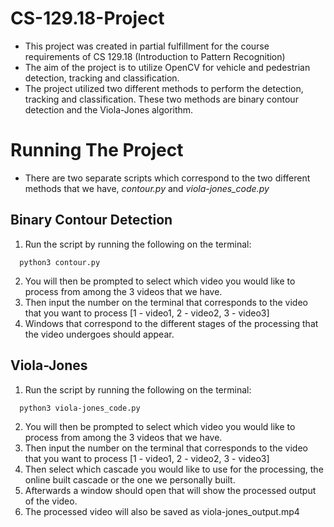 # CS-129.18-Project

- This project was created in partial fulfillment for the course requirements of CS 129.18 (Introduction to Pattern Recognition)
- The aim of the project is to utilize OpenCV for vehicle and pedestrian detection, tracking and classification.
- The project utilized two different methods to perform the detection, tracking and classification. These two methods are binary contour detection and the Viola-Jones algorithm.

# Running The Project

- There are two separate scripts which correspond to the two different methods that we have, *contour.py* and *viola-jones_code.py*

## Binary Contour Detection

1. Run the script by running the following on the terminal:

```
  python3 contour.py
```

2. You will then be prompted to select which video you would like to process from among the 3 videos that we have.
3. Then input the number on the terminal that corresponds to the video that you want to process [1 - video1, 2 - video2, 3 - video3]
4. Windows that correspond to the different stages of the processing that the video undergoes should appear.

## Viola-Jones 

1. Run the script by running the following on the terminal:

```
  python3 viola-jones_code.py
```

2. You will then be prompted to select which video you would like to process from among the 3 videos that we have.
3. Then input the number on the terminal that corresponds to the video that you want to process [1 - video1, 2 - video2, 3 - video3]
4. Then select which cascade you would like to use for the processing, the online built cascade or the one we personally built.
5. Afterwards a window should open that will show the processed output of the video.
6. The processed video will also be saved as viola-jones_output.mp4

